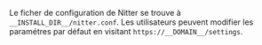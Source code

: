 Le ficher de configuration de Nitter se trouve à `__INSTALL_DIR__/nitter.conf`. Les utilisateurs peuvent modifier les paramétres par défaut en visitant `https://__DOMAIN__/settings`.